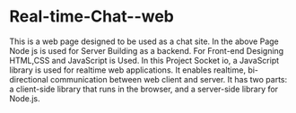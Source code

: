 # Real-time-Chat--web
This is a web page designed to be used as a chat site.
 In the above Page Node js is used for Server Building as a backend.
 For Front-end Designing HTML,CSS and JavaScript is Used.
 In this Project Socket io, a JavaScript library is used for realtime web applications. 
 It enables realtime, bi-directional communication between web client and server. 
 It has two parts: a client-side library that runs in the browser, and a server-side library for Node.js. 
